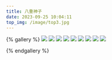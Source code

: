 ```yaml
---
title: 八重神子
date: 2023-09-25 10:04:11
top_img: /image/top3.jpg
---
```


{% gallery %}
![](\gallery\八重神子\八重神子.png)
![](\gallery\八重神子\八重神子_真人1.png)
![](\gallery\八重神子\八重神子01.png)
![](\gallery\八重神子\八重神子1.png)
![](\gallery\八重神子\八重神子02.png)
![](\gallery\八重神子\八重神子03.png)
![](\gallery\八重神子\八重神子3.png)
![](\gallery\八重神子\八重神子立牌.png)
![](\gallery\八重神子\八重神子真人版2.png)

{% endgallery %}
